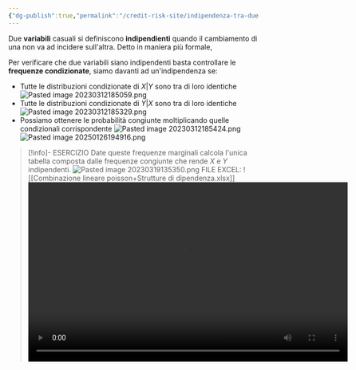 ```yaml
---
{"dg-publish":true,"permalink":"/credit-risk-site/indipendenza-tra-due-variabili-casuali/"}
---
```


Due **variabili** casuali si definiscono **indipendienti** quando il cambiamento di una non va ad incidere sull'altra.
Detto in maniera più formale,  

Per verificare che due variabili siano indipendenti basta controllare le **frequenze condizionate**, siamo davanti ad un'indipendenza se:
- Tutte le distribuzioni condizionate di $X|Y$ sono tra di loro identiche
![Pasted image 20230312185059.png](/img/user/Credit%20Risk%20_site/allegati/Pasted%20image%2020230312185059.png)
- Tutte le distribuzioni condizionate di $Y|X$ sono tra di loro identiche
![Pasted image 20230312185329.png](/img/user/Credit%20Risk%20_site/allegati/Pasted%20image%2020230312185329.png)
- Possiamo ottenere le probabilità congiunte moltiplicando quelle condizionali corrispondente
![Pasted image 20230312185424.png](/img/user/Credit%20Risk%20_site/allegati/Pasted%20image%2020230312185424.png)
![Pasted image 20250126194916.png](/img/user/Pasted%20image%2020250126194916.png)

> [!info]- ESERCIZIO
> Date queste frequenze marginali calcola l'unica tabella composta dalle frequenze congiunte che rende $X$ e $Y$ indipendenti.
> ![Pasted image 20230319135350.png](/img/user/Credit%20Risk%20_site/allegati/Pasted%20image%2020230319135350.png)
> FILE EXCEL: ![[Combinazione lineare poisson+Strutture di dipendenza.xlsx]]
> <video width="640" height="360" controls>
>   <source src="https://github.com/marcolldotcoin/credit_risk/raw/5adc56253006b7683e4abe0887dcdfce1faa1ac1/src/site/uploads/video/Esercizio%20cograduazione.mp4" type="video/mp4">
>   Your browser does not support the video tag.
> </video>